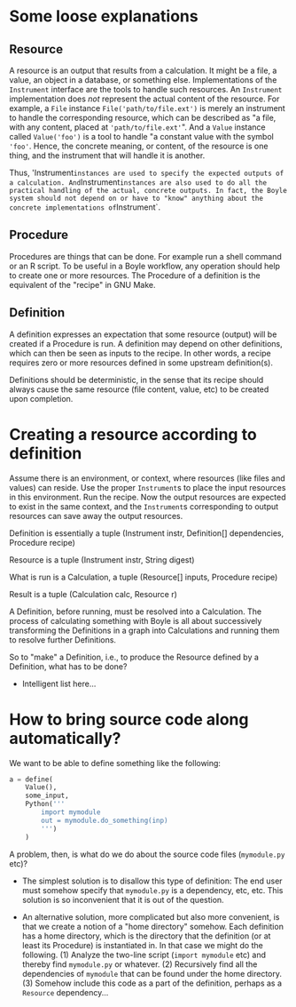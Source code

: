 # Some loose explanations

## Resource

A resource is an output that results from a calculation. It might be a file, a value, an object in a database, or something else. Implementations of the `Instrument` interface are the tools to handle such resources. An `Instrument` implementation does *not* represent the actual content of the resource. For example, a `File` instance `File('path/to/file.ext')` is merely an instrument to handle the corresponding resource, which can be described as "a file, with any content, placed at `'path/to/file.ext'`". And a `Value` instance called `Value('foo')` is a tool to handle "a constant value with the symbol `'foo'`. Hence, the concrete meaning, or content, of the resource is one thing, and the instrument that will handle it is another.

Thus, 'Instrument` instances are used to specify the expected outputs of a calculation. And `Instrument` instances are also used to do all the practical handling of the actual, concrete outputs. In fact, the Boyle system should not depend on or have to "know" anything about the concrete implementations of `Instrument`.

## Procedure

Procedures are things that can be done. For example run a shell command or an R script. To be useful in a Boyle workflow, any operation should help to create one or more resources. The Procedure of a definition is the equivalent of the "recipe" in GNU Make.

## Definition

A definition expresses an expectation that some resource (output) will be created if a Procedure is run. A definition may depend on other definitions, which can then be seen as inputs to the recipe. In other words, a recipe requires zero or more resources defined in some upstream definition(s).

Definitions should be deterministic, in the sense that its recipe should always cause the same resource (file content, value, etc) to be created upon completion.

# Creating a resource according to definition

Assume there is an environment, or context, where resources (like files and values) can reside. Use the proper `Instrument`s to place the input resources in this environment. Run the recipe. Now the output resources are expected to exist in the same context, and the `Instrument`s corresponding to output resources can save away the output resources.


Definition is essentially a tuple
    (Instrument instr, Definition[] dependencies, Procedure recipe)

Resource is a tuple
    (Instrument instr, String digest)

What is run is a Calculation, a tuple
    (Resource[] inputs, Procedure recipe)

Result is a tuple
    (Calculation calc, Resource r)


A Definition, before running, must be resolved into a Calculation. The process of calculating something with Boyle is all about successively transforming the Definitions in a graph into Calculations and running them to resolve further Definitions.

So to "make" a Definition, i.e., to produce the Resource defined by a Definition, what has to be done?

* Intelligent list here...

# How to bring source code along automatically?

We want to be able to define something like the following:

```python
a = define(
    Value(),
    some_input,
    Python('''
        import mymodule
        out = mymodule.do_something(inp)
        ''')
    )
```

A problem, then, is what do we do about the source code files (`mymodule.py` etc)?

* The simplest solution is to disallow this type of definition: The end user must somehow specify that `mymodule.py` is a dependency, etc, etc. This solution is so inconvenient that it is out of the question.

* An alternative solution, more complicated but also more convenient, is that we create a notion of a "home directory" somehow. Each definition has a home directory, which is the directory that the definition (or at least its Procedure) is instantiated in. In that case we might do the following. (1) Analyze the two-line script (`import mymodule` etc) and thereby find `mymodule.py` or whatever. (2) Recursively find all the dependencies of `mymodule` that can be found under the home directory. (3) Somehow include this code as a part of the definition, perhaps as a `Resource` dependency...
